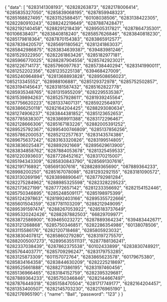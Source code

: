 {
  "data": [
    "6283141308193",
    "62828263873",
    "6282178006414",
    "6285835327050",
    "6285839068195",
    "6287859948323",
    "6285168827495",
    "6283152588451",
    "60108038506",
    "6283138422305",
    "6282280910243",
    "6288242219649",
    "6287887428471",
    "6282192140458",
    "6288291218439",
    "6289505317821",
    "6287864735301",
    "60106638407",
    "6283840818240",
    "6285857626846",
    "6283840818230",
    "6285179818364",
    "6287870154383",
    "6283865912577",
    "6287839420570",
    "6285691180562",
    "6281241863037",
    "6285842986875",
    "6283834639387",
    "639483981246",
    "6281529322950",
    "6282261863426",
    "6285182977181",
    "6285966770025",
    "6288287904556",
    "6285742923021",
    "6281226714173",
    "6285796097763",
    "6285738440294",
    "6283141990011",
    "6281252202356",
    "6281235225138",
    "639468427009",
    "6285240964894",
    "6281368893828",
    "6289508656023",
    "085213345552",
    "628988106881",
    "6285129372978",
    "6285752502857",
    "6283194145643",
    "6283181587432",
    "6285162822778",
    "6285935348765",
    "6281315955209",
    "6282295535387",
    "6281539894263",
    "6285257928611",
    "6281939245564",
    "6287756620223",
    "6281337407131",
    "6285922564970",
    "6283866250118",
    "6282164204425",
    "6288293080634",
    "6281274906237",
    "6283844381852",
    "6285123652653",
    "6287785838307",
    "6283869911388",
    "6283172296467",
    "6282128666306",
    "6285167183226",
    "62882005391252",
    "6289525792367",
    "62895400746809",
    "6285137856256",
    "6285786200053",
    "6285212257763",
    "6283143574386",
    "6289675637242",
    "6283163320826",
    "6283199514805",
    "6283836025487",
    "628892921669",
    "62895629613900",
    "6283834858762",
    "6287884053678",
    "6281325459533",
    "6281220393603",
    "6287728452162",
    "6283170215007",
    "6285194343309",
    "6285830843790",
    "6285691307616",
    "6282191716892",
    "085691307616",
    "6288289365690",
    "087889364233",
    "628998200250",
    "6285167078098",
    "6281293292155",
    "6283181090572",
    "6283130269196",
    "6283898890641",
    "6287792981284",
    "6282275284962",
    "6288985325598",
    "6282328229523",
    "6282173627199",
    "6287772657142",
    "6281233356692",
    "6282154152446",
    "6285750346895",
    "6285248509117",
    "6285198975399",
    "6285124297863",
    "6281992403166",
    "62895355722666",
    "6285601504359",
    "6287781103209",
    "6288212949095",
    "62895391597474",
    "6288267053922",
    "6285183737649",
    "62895320242426",
    "6288287882503",
    "66829709977",
    "6283872586900",
    "639465023272",
    "6287889364234",
    "639483442671",
    "6283121268868",
    "6285750346851",
    "6282286354986",
    "60138078506",
    "6283115586176",
    "6282120718468",
    "6285805923032",
    "6283830407812",
    "6285860279280",
    "6283197275570",
    "62882005007273",
    "62895635511131",
    "6287788136241",
    "6282337038439",
    "6287862375538",
    "60102433899",
    "6283830748921",
    "6285764403771",
    "6285709296247",
    "6283179753285",
    "6283125873309",
    "601157072764",
    "6283865623578",
    "60179675380",
    "6285834164358",
    "6283844630209",
    "6282225218697",
    "6289525661888",
    "6288271386195",
    "6283197460456",
    "6285136966465",
    "6283184152759",
    "6282395329681",
    "6287889364233",
    "6285750346846",
    "6282144667497",
    "6287876449318",
    "6285158470504",
    "6281717749177",
    "6282164204457",
    "6281353400507",
    "6282145703230",
    "6282176965190"
    ],
  "6282176965190": {
    "name": "Ball",
    "password": "123"
  }
}
